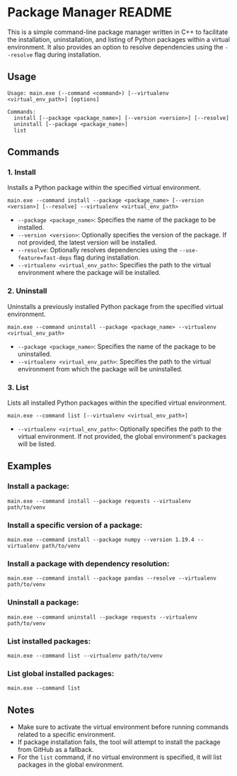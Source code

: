 # Package Manager README

This is a simple command-line package manager written in C++ to facilitate the installation, uninstallation, and listing of Python packages within a virtual environment. It also provides an option to resolve dependencies using the `--resolve` flag during installation.

## Usage

```
Usage: main.exe (--command <command>) [--virtualenv <virtual_env_path>] [options]

Commands:
  install [--package <package_name>] [--version <version>] [--resolve]
  uninstall [--package <package_name>]
  list
```

## Commands

### 1. Install

Installs a Python package within the specified virtual environment.

```
main.exe --command install --package <package_name> [--version <version>] [--resolve] --virtualenv <virtual_env_path>
```

- `--package <package_name>`: Specifies the name of the package to be installed.
- `--version <version>`: Optionally specifies the version of the package. If not provided, the latest version will be installed.
- `--resolve`: Optionally resolves dependencies using the `--use-feature=fast-deps` flag during installation.
- `--virtualenv <virtual_env_path>`: Specifies the path to the virtual environment where the package will be installed.

### 2. Uninstall

Uninstalls a previously installed Python package from the specified virtual environment.

```
main.exe --command uninstall --package <package_name> --virtualenv <virtual_env_path>
```

- `--package <package_name>`: Specifies the name of the package to be uninstalled.
- `--virtualenv <virtual_env_path>`: Specifies the path to the virtual environment from which the package will be uninstalled.

### 3. List

Lists all installed Python packages within the specified virtual environment.

```
main.exe --command list [--virtualenv <virtual_env_path>]
```

- `--virtualenv <virtual_env_path>`: Optionally specifies the path to the virtual environment. If not provided, the global environment's packages will be listed.

## Examples

### Install a package:

```
main.exe --command install --package requests --virtualenv path/to/venv
```

### Install a specific version of a package:

```
main.exe --command install --package numpy --version 1.19.4 --virtualenv path/to/venv
```

### Install a package with dependency resolution:

```
main.exe --command install --package pandas --resolve --virtualenv path/to/venv
```

### Uninstall a package:

```
main.exe --command uninstall --package requests --virtualenv path/to/venv
```

### List installed packages:

```
main.exe --command list --virtualenv path/to/venv
```

### List global installed packages:

```
main.exe --command list
```

## Notes

- Make sure to activate the virtual environment before running commands related to a specific environment.
- If package installation fails, the tool will attempt to install the package from GitHub as a fallback.
- For the `list` command, if no virtual environment is specified, it will list packages in the global environment.